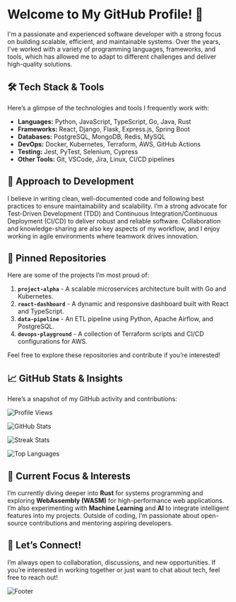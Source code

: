 # Welcome to My GitHub Profile! 👋

I'm a passionate and experienced software developer with a strong focus on building scalable, efficient, and maintainable systems. Over the years, I've worked with a variety of programming languages, frameworks, and tools, which has allowed me to adapt to different challenges and deliver high-quality solutions.  

## 🛠️ **Tech Stack & Tools**  
Here’s a glimpse of the technologies and tools I frequently work with:  
- **Languages:** Python, JavaScript, TypeScript, Go, Java, Rust  
- **Frameworks:** React, Django, Flask, Express.js, Spring Boot  
- **Databases:** PostgreSQL, MongoDB, Redis, MySQL  
- **DevOps:** Docker, Kubernetes, Terraform, AWS, GitHub Actions  
- **Testing:** Jest, PyTest, Selenium, Cypress  
- **Other Tools:** Git, VSCode, Jira, Linux, CI/CD pipelines  

## 🚀 **Approach to Development**  
I believe in writing clean, well-documented code and following best practices to ensure maintainability and scalability. I’m a strong advocate for Test-Driven Development (TDD) and Continuous Integration/Continuous Deployment (CI/CD) to deliver robust and reliable software. Collaboration and knowledge-sharing are also key aspects of my workflow, and I enjoy working in agile environments where teamwork drives innovation.  

## 📌 **Pinned Repositories**  
Here are some of the projects I’m most proud of:  
1. **`project-alpha`** - A scalable microservices architecture built with Go and Kubernetes.  
2. **`react-dashboard`** - A dynamic and responsive dashboard built with React and TypeScript.  
3. **`data-pipeline`** - An ETL pipeline using Python, Apache Airflow, and PostgreSQL.  
4. **`devops-playground`** - A collection of Terraform scripts and CI/CD configurations for AWS.  

Feel free to explore these repositories and contribute if you’re interested!  

## 📈 **GitHub Stats & Insights**  
Here’s a snapshot of my GitHub activity and contributions:  

![Profile Views](https://komarev.com/ghpvc/?username=ragnhildurgrims796&color=blue&label=Profile+Views)  

![GitHub Stats](https://github-readme-stats.vercel.app/api?username=ragnhildurgrims796&show_icons=true&theme=radical&hide_border=true)  

![Streak Stats](https://streak-stats.demolab.com?user=ragnhildurgrims796&theme=radical&hide_border=true)  

![Top Languages](https://github-readme-stats.vercel.app/api/top-langs/?username=ragnhildurgrims796&layout=compact&theme=radical&hide_border=true)  

## 🌱 **Current Focus & Interests**  
I’m currently diving deeper into **Rust** for systems programming and exploring **WebAssembly (WASM)** for high-performance web applications. I’m also experimenting with **Machine Learning** and **AI** to integrate intelligent features into my projects. Outside of coding, I’m passionate about open-source contributions and mentoring aspiring developers.  

## 🤝 **Let’s Connect!**  
I’m always open to collaboration, discussions, and new opportunities. If you’re interested in working together or just want to chat about tech, feel free to reach out!  

![Footer](https://capsule-render.vercel.app/api?type=waving&color=gradient&height=150&section=footer)
